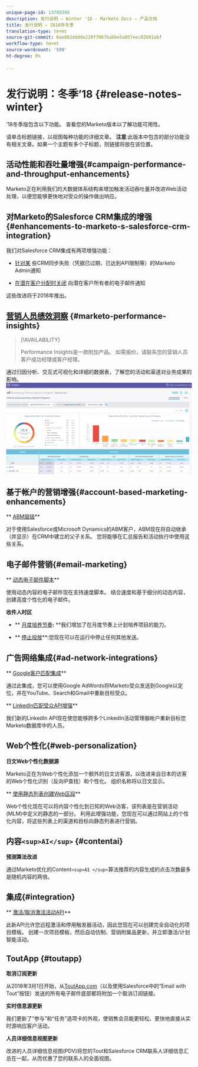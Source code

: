 ```yaml
---
unique-page-id: 13795395
description: 发行说明 — Winter '18 - Marketo Docs — 产品文档
title: 发行说明 — 2018年冬季
translation-type: tm+mt
source-git-commit: 6ae882dddda220f7067babbe5a057eec82601abf
workflow-type: tm+mt
source-wordcount: '599'
ht-degree: 0%

---
```



# 发行说明：冬季’18 {#release-notes-winter}

’18冬季版包含以下功能。 查看您的Marketo版本以了解功能可用性。

请单击标题链接，以视图每种功能的详细文章。 **注意**:此版本中包含的部分功能没有相关文章。如果一个主题有多个子标题，则链接将放在该位置。

## 活动性能和吞吐量增强{#campaign-performance-and-throughput-enhancements}

Marketo正在利用我们的大数据体系结构来增加触发活动吞吐量并改进Web活动处理，以便您能够更快地对受众的操作做出响应。

## 对Marketo的Salesforce CRM集成的增强{#enhancements-to-marketo-s-salesforce-crm-integration}

我们对Salesforce CRM集成有两项增强功能：

* [针对某](../../product-docs/core-marketo-concepts/miscellaneous/understanding-notifications/notification-types.md) 些CRM同步失败（凭据已过期、已达到API限制等）的Marketo Admin通知

* [在潜在客户分配时关闭](../../product-docs/crm-sync/salesforce-sync/setup/optional-steps/turn-off-email-notifications-to-lead-owner.md) 向潜在客户所有者的电子邮件通知

这些改进将于2018年推出。

## [营销人员绩效洞察](../../product-docs/reporting/performance-insights/performance-insights-overview.md) {#marketo-performance-insights}

>[!AVAILABILITY]
>
>
>Performance Insights是一款附加产品。 如需报价，请联系您的营销人员客户成功经理或客户经理。

通过归因分析、交互式可视化和详细的数据表，了解您的活动和渠道对业务成果的影响。   ![](assets/image2018-2-5-7-3a55-3a46.png)

## 基于帐户的营销增强{#account-based-marketing-enhancements}

** [ABM层级](../../product-docs/account-based-marketing/target/named-accounts/abm-hierarchies.md)**

对于使用Salesforce或Microsoft Dynamics的ABM客户，ABM现在将自动继承（并显示）在CRM中建立的父子关系。 您将能够在汇总报告和活动执行中使用这些关系。

## 电子邮件营销{#email-marketing}

** [动态电子邮件脚本](../../product-docs/email-marketing/general/using-tokens/create-an-email-script-token.md)**

使用动态内容的电子邮件现在支持速度脚本。 结合速度和基于细分的动态内容，创建高度个性化的电子邮件。

**收件人时区**

* ** [月度培养节奏&#x200B;](../../product-docs/email-marketing/email-programs/email-program-actions/scheduling-with-recipient-time-zone/schedule-email-programs-with-recipient-time-zone.md)**:** **我们增加了在月度节奏上计划培养项目的能力。

* ** [停止投放](../../product-docs/email-marketing/email-programs/email-program-actions/scheduling-with-recipient-time-zone/abort-delivery-of-email-programs-scheduled-with-recipient-time-zone.md)**:您现在可以在运行中停止任何其他发送。

## 广告网络集成{#ad-network-integrations}

** [Google客户匹配集成](../../product-docs/demand-generation/ad-network-integrations/add-google-customer-match-as-a-launchpoint-service.md)**

通过此集成，您可以使用Google AdWords将Marketo受众发送到Google以定位，并在YouTube、Search和Gmail中重新目标受众。

** [LinkedIn匹配受众API增强](../../product-docs/demand-generation/ad-network-integrations/add-linkedin-matched-audiences-as-a-launchpoint-service.md)**

我们新的LinkedIn API现在使您能够跨多个LinkedIn活动管理器帐户重新目标您Marketo数据库中的人员。

## Web个性化{#web-personalization}

**日文Web个性化数据源**

Marketo正在为Web个性化添加一个额外的日文访客源，以改进来自日本的访客的Web个性化识别（反向IP查找）和个性化。 组织名称将以日文显示。

** [使用静态列表创建Web区段](../../product-docs/web-personalization/using-web-segments/create-a-segment-using-a-static-list.md)**

Web个性化现在可以将内容个性化到已知的Web访客，该列表是在营销活动(MLM)中定义的静态的一部分。 利用此增强功能，您现在可以通过网站上的个性化内容，将这些列表上的渠道和目标向静态列表进行营销。

## 内容`<sup>AI</sup>` {#contentai}

**预测算法改进**

通过Marketo优化的Content`<sup>AI </sup>`算法推荐的内容生成的点击次数最多是随机内容的两倍。

## 集成{#integration}

** [激活/取消激活活动API](https://developers.marketo.com/rest-api/assets/campaigns/)**

此新API允许您远程激活和停用触发器活动，因此您现在可以创建完全自动化的项目模板。 创建一次项目模板，然后自动仿制、营销附属品更新，并立即激活/计划智能活动。

## ToutApp {#toutapp}

**取消订阅更新**

从2018年3月1日开始，从[ToutApp.com](https://ToutApp.com)（以及使用Salesforce中的“Email with Tout”按钮）发送的所有电子邮件底部都将附加一个取消订阅链接。

**实时信息源更新**

我们更新了“参与”和“任务”选项卡的外观，使销售会员能更轻松、更快地直接从实时源响应客户活动。

**人员详细信息视图更新**

改进的人员详细信息视图(PDV)将您的Tout和Salesforce CRM联系人详细信息汇总在一起，从而优惠了您的联系人的全面视图。
